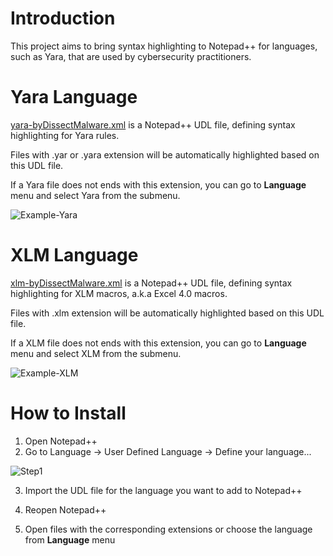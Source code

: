 # Introduction
This project aims to bring syntax highlighting to Notepad++ for languages, such as Yara, that are used by cybersecurity practitioners.

# Yara Language
[yara-byDissectMalware.xml](https://github.com/DissectMalware/npp-langs-4-sec/blob/master/yara-byDissectMalware.xml) is a Notepad++ UDL file, defining syntax highlighting for Yara rules.

Files with .yar or .yara extension will be automatically highlighted based on this UDL file.

If a Yara file does not ends with this extension, you can go to **Language** menu and select Yara from the submenu.

![Example-Yara](https://raw.githubusercontent.com/DissectMalware/npp-langs-4-sec/master/images/Example.PNG)

# XLM Language
[xlm-byDissectMalware.xml](https://github.com/DissectMalware/npp-langs-4-sec/blob/master/xlm-byDissectMalware.xml) is a Notepad++ UDL file, defining syntax highlighting for XLM macros, a.k.a Excel 4.0 macros.

Files with .xlm extension will be automatically highlighted based on this UDL file.

If a XLM file does not ends with this extension, you can go to **Language** menu and select XLM from the submenu.

![Example-XLM](https://raw.githubusercontent.com/DissectMalware/npp-langs-4-sec/master/images/Example-XLM.PNG)


# How to Install
1. Open Notepad++
2. Go to Language -> User Defined Language -> Define your language...

![Step1](https://raw.githubusercontent.com/DissectMalware/npp-langs-4-sec/master/images/Step1%20-%20Define%20your%20language%20-%20menu%20item.PNG)

3. Import the UDL file for the language you want to add to Notepad++

4. Reopen Notepad++
5. Open files with the corresponding extensions or choose the language from **Language** menu

